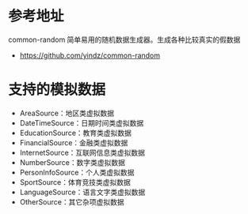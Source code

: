 # 参考地址
common-random 简单易用的随机数据生成器。生成各种比较真实的假数据
- https://github.com/yindz/common-random

# 支持的模拟数据
- AreaSource：地区类虚拟数据
- DateTimeSource：日期时间类虚拟数据
- EducationSource：教育类虚拟数据
- FinancialSource：金融类虚拟数据
- InternetSource：互联网信息类虚拟数据
- NumberSource：数字类虚拟数据
- PersonInfoSource：个人类虚拟数据
- SportSource：体育竞技类虚拟数据
- LanguageSource：语言文字类虚拟数据
- OtherSource：其它杂项虚拟数据